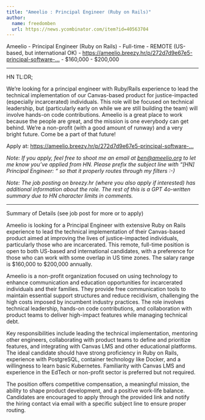 ```yaml
---
title: "Ameelio : Principal Engineer (Ruby on Rails)"
author:
  name: freedomben
  url: https://news.ycombinator.com/item?id=40563704
---
```

Ameelio - Principal Engineer (Ruby on Rails) - Full-time - REMOTE (US-based, but international OK) - <a href="https:&#x2F;&#x2F;ameelio.breezy.hr&#x2F;p&#x2F;272d7d9e67e5-principal-software-engineer-ruby-on-rails" rel="nofollow">https:&#x2F;&#x2F;ameelio.breezy.hr&#x2F;p&#x2F;272d7d9e67e5-principal-software-...</a> - $160,000 - $200,000

---------

HN TL:DR;

We’re looking for a principal engineer with Ruby&#x2F;Rails experience to lead the technical implementation of our Canvas-based product for justice-impacted (especially incarcerated) individuals.  This role will be focused on technical leadership, but (particularly early on while we are still building the team) will involve hands-on code contributions.  Ameelio is a great place to work because the people are great, and the mission is one everybody can get behind.  We’re a non-profit (with a good amount of runway) and a very bright future.  Come be a part of that future!

Apply at: <a href="https:&#x2F;&#x2F;ameelio.breezy.hr&#x2F;p&#x2F;272d7d9e67e5-principal-software-engineer-ruby-on-rails" rel="nofollow">https:&#x2F;&#x2F;ameelio.breezy.hr&#x2F;p&#x2F;272d7d9e67e5-principal-software-...</a>

<i>Note: If you apply, feel free to shoot me an email at ben@ameelio.org to let me know you’ve applied from HN.  Please prefix the subject line with “[HN] Principal Engineer: “ so that it properly routes through my filters :-)</i>

<i>Note:  The job posting on breezy.hr (where you also apply if interested) has additional information about the role.  The rest of this is a GPT 4o-written summary due to HN character limits in comments.</i>

------------------------------------------------------

Summary of Details (see job post for more or to apply)

Ameelio is looking for a Principal Engineer with extensive Ruby on Rails experience to lead the technical implementation of their Canvas-based product aimed at improving the lives of justice-impacted individuals, particularly those who are incarcerated. This remote, full-time position is open to both US-based and international candidates, with a preference for those who can work with some overlap in US time zones. The salary range is $160,000 to $200,000 annually.

Ameelio is a non-profit organization focused on using technology to enhance communication and education opportunities for incarcerated individuals and their families. They provide free communication tools to maintain essential support structures and reduce recidivism, challenging the high costs imposed by incumbent industry practices. The role involves technical leadership, hands-on code contributions, and collaboration with product teams to deliver high-impact features while managing technical debt.

Key responsibilities include leading the technical implementation, mentoring other engineers, collaborating with product teams to define and prioritize features, and integrating with Canvas LMS and other educational platforms. The ideal candidate should have strong proficiency in Ruby on Rails, experience with PostgreSQL, container technology like Docker, and a willingness to learn basic Kubernetes. Familiarity with Canvas LMS and experience in the EdTech or non-profit sector is preferred but not required.

The position offers competitive compensation, a meaningful mission, the ability to shape product development, and a positive work-life balance. Candidates are encouraged to apply through the provided link and notify the hiring contact via email with a specific subject line to ensure proper routing.
